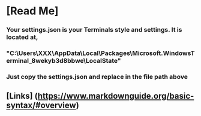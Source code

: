 # **[Read Me]** 

### Your settings.json is your Terminals style and settings. It is located at,
### "C:\Users\XXX\AppData\Local\Packages\Microsoft.WindowsTerminal_8wekyb3d8bbwe\LocalState"


### Just copy the settings.json and replace in the file path above

## **[Links]** (https://www.markdownguide.org/basic-syntax/#overview) 